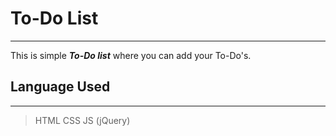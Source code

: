 # To-Do List
-------------

This is simple **_To-Do list_** where you can add your To-Do's.

## Language Used
----------------

> HTML
> CSS
> JS (jQuery)
